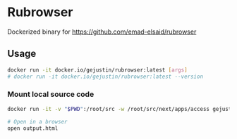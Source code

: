 # Rubrowser

Dockerized binary for https://github.com/emad-elsaid/rubrowser

## Usage
```bash
docker run -it docker.io/gejustin/rubrowser:latest [args]
# docker run -it docker.io/gejustin/rubrowser:latest --version
```

### Mount local source code
```bash
docker run -it -v "$PWD":/root/src -w /root/src/next/apps/access gejustin/rubrowser:latest > output.html

# Open in a browser
open output.html
```